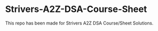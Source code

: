 # Strivers-A2Z-DSA-Course-Sheet
This repo has been made for Strivers A2Z DSA Course/Sheet Solutions.

